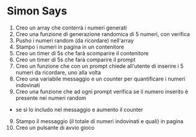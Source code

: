 Simon Says
===

1. Creo un array che conterrà i numeri generati
1. Creo una funzione di generazione randomica di 5 numeri, con verifica
1. Pusho i numeri random (da ricordare) nell'array
1. Stampo i numeri in pagina in un contenitore
1. Creo un timer di 5s che farà scomparire il contenitore
1. Creo un timer di 5s che farà comparire il prompt
1. Creo un funzione che con un prompt chiede all'utente di inserire i 5 numeri da ricordare, uno alla volta
1. Creo una variabile messaggio e un counter per quantificare i numeri indovinati
1. Creo una funzione che ad ogni prompt verifica se il numero inserito è presente nei numeri random
- se sì lo includo nel messaggio e aumento il counter
9. Stampo il messaggio (il totale di numeri indovinati e quali) in pagina
1. Creo un pulsante di avvio gioco
